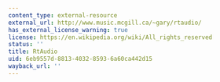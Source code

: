```yaml
---
content_type: external-resource
external_url: http://www.music.mcgill.ca/~gary/rtaudio/
has_external_license_warning: true
license: https://en.wikipedia.org/wiki/All_rights_reserved
status: ''
title: RtAudio
uid: 6eb9557d-8813-4032-8593-6a60ca442d15
wayback_url: ''
---
```

